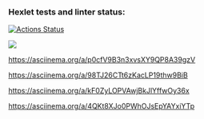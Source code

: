 ### Hexlet tests and linter status:
[![Actions Status](https://github.com/Egortrod/python-project-lvl1/workflows/hexlet-check/badge.svg)](https://github.com/Egortrod/python-project-lvl1/actions)

<a href="https://codeclimate.com/github/Egortrod/project1/maintainability"><img src="https://api.codeclimate.com/v1/badges/8877bd0d9309c6fabbfb/maintainability" /></a>

https://asciinema.org/a/p0cfV9B3n3xvsXY9QP8A39gzV

https://asciinema.org/a/98TJ26CTt6zKacLP19thw9BiB

https://asciinema.org/a/kF0ZyLOPVAwjBkJlYffwOy36x

https://asciinema.org/a/4QKt8XJo0PWhOJsEpYAYxiYTp